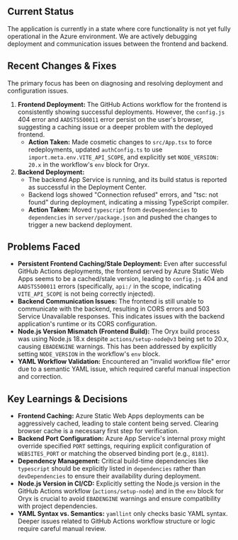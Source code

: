 ## Current Status

The application is currently in a state where core functionality is not yet fully operational in the Azure environment. We are actively debugging deployment and communication issues between the frontend and backend.

## Recent Changes & Fixes

The primary focus has been on diagnosing and resolving deployment and configuration issues.

1.  **Frontend Deployment:** The GitHub Actions workflow for the frontend is consistently showing successful deployments. However, the `config.js` 404 error and `AADSTS500011` error persist on the user's browser, suggesting a caching issue or a deeper problem with the deployed frontend.
    *   **Action Taken:** Made cosmetic changes to `src/App.tsx` to force redeployments, updated `authConfig.ts` to use `import.meta.env.VITE_API_SCOPE`, and explicitly set `NODE_VERSION: 20.x` in the workflow's `env` block for Oryx.
2.  **Backend Deployment:**
    *   The backend App Service is running, and its build status is reported as successful in the Deployment Center.
    *   Backend logs showed "Connection refused" errors, and "tsc: not found" during deployment, indicating a missing TypeScript compiler.
    *   **Action Taken:** Moved `typescript` from `devDependencies` to `dependencies` in `server/package.json` and pushed the changes to trigger a new backend deployment.

## Problems Faced

-   **Persistent Frontend Caching/Stale Deployment:** Even after successful GitHub Actions deployments, the frontend served by Azure Static Web Apps seems to be a cached/stale version, leading to `config.js` 404 and `AADSTS500011` errors (specifically, `api:/` in the scope, indicating `VITE_API_SCOPE` is not being correctly injected).
-   **Backend Communication Issues:** The frontend is still unable to communicate with the backend, resulting in CORS errors and 503 Service Unavailable responses. This indicates issues with the backend application's runtime or its CORS configuration.
-   **Node.js Version Mismatch (Frontend Build):** The Oryx build process was using Node.js 18.x despite `actions/setup-node@v3` being set to 20.x, causing `EBADENGINE` warnings. This has been addressed by explicitly setting `NODE_VERSION` in the workflow's `env` block.
-   **YAML Workflow Validation:** Encountered an "invalid workflow file" error due to a semantic YAML issue, which required careful manual inspection and correction.

## Key Learnings & Decisions

-   **Frontend Caching:** Azure Static Web Apps deployments can be aggressively cached, leading to stale content being served. Clearing browser cache is a necessary first step for verification.
-   **Backend Port Configuration:** Azure App Service's internal proxy might override specified `PORT` settings, requiring explicit configuration of `WEBSITES_PORT` or matching the observed binding port (e.g., `8181`).
-   **Dependency Management:** Critical build-time dependencies like `typescript` should be explicitly listed in `dependencies` rather than `devDependencies` to ensure their availability during deployment.
-   **Node.js Version in CI/CD:** Explicitly setting the Node.js version in the GitHub Actions workflow (`actions/setup-node`) and in the `env` block for Oryx is crucial to avoid `EBADENGINE` warnings and ensure compatibility with project dependencies.
-   **YAML Syntax vs. Semantics:** `yamllint` only checks basic YAML syntax. Deeper issues related to GitHub Actions workflow structure or logic require careful manual review.

